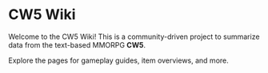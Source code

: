 # CW5 Wiki

Welcome to the CW5 Wiki! This is a community-driven project to summarize data from the 
text-based MMORPG **CW5**.

Explore the pages for gameplay guides, item overviews, and more.

